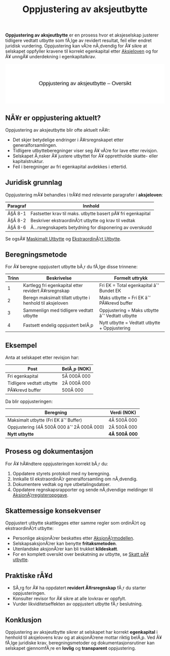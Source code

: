﻿---
title: "Oppjustering av aksjeutbytte"
meta_title: "Oppjustering av aksjeutbytte"
meta_description: '**Oppjustering av aksjeutbytte** er en prosess hvor et aksjeselskap justerer tidligere vedtatt utbytte som fÃ¸lge av revidert resultat, feil eller endret juridi...'
slug: oppjustering-av-aksjeutbytte
type: blog
layout: pages/single
---

**Oppjustering av aksjeutbytte** er en prosess hvor et aksjeselskap justerer tidligere vedtatt utbytte som fÃ¸lge av revidert resultat, feil eller endret juridisk vurdering. Oppjustering kan vÃ¦re nÃ¸dvendig for Ã¥ sikre at selskapet oppfyller kravene til korrekt egenkapital etter [Aksjeloven](/blogs/regnskap/hva-er-aksjeloven "Hva er Aksjeloven? Introduksjon til norsk aksjelovgivning") og for Ã¥ unngÃ¥ underdekning i egenkapitalkrav.

![Oppjustering av aksjeutbytte Oversikt](oppjustering-av-aksjeutbytte-oversikt.svg)

## NÃ¥r er oppjustering aktuelt?

Oppjustering av aksjeutbytte blir ofte aktuelt nÃ¥r:

* Det skjer betydelige endringer i Ã¥rsregnskapet etter generalforsamlingen.
* Tidligere utbytteberegninger viser seg Ã¥ vÃ¦re for lave etter revisjon.
* Selskapet Ã¸nsker Ã¥ justere utbyttet for Ã¥ opprettholde skatte- eller kapitalstruktur.
* Feil i beregninger av fri egenkapital avdekkes i ettertid.

## Juridisk grunnlag

Oppjustering mÃ¥ behandles i trÃ¥d med relevante paragrafer i **aksjeloven**:

| Paragraf | Innhold |
|---------|---------|
| Â§Â 8-1   | Fastsetter krav til maks. utbytte basert pÃ¥ fri egenkapital |
| Â§Â 8-2   | Beskriver ekstraordinÃ¦rt utbytte og krav til vedtak |
| Â§Â 8-6   | Ã…rsregnskapets betydning for disponering av overskudd |

Se ogsÃ¥ [Maskimalt Utbytte](/blogs/regnskap/maskimalt-utbytte "Maskimalt Utbytte â€“ Komplett Guide til Utbytteregler og Beregning") og [EkstraordinÃ¦rt Utbytte](/blogs/regnskap/ekstraordinart-utbytte "EkstraordinÃ¦rt Utbytte â€“ Alt du trenger Ã¥ vite om ekstraordinÃ¦rt utbytte").

## Beregningsmetode

For Ã¥ beregne oppjustert utbytte bÃ¸r du fÃ¸lge disse trinnene:

| Trinn | Beskrivelse                                               | Formelt uttrykk                              |
|-------|-----------------------------------------------------------|----------------------------------------------|
| 1     | Kartlegg fri egenkapital etter revidert Ã¥rsregnskap       | Fri EK = Total egenkapital âˆ’ Bundet EK       |
| 2     | Beregn maksimalt tillatt utbytte i henhold til aksjeloven | Maks utbytte = Fri EK âˆ’ PÃ¥krevd buffer       |
| 3     | Sammenlign med tidligere vedtatt utbytte                  | Oppjustering = Maks utbytte âˆ’ Vedtatt utbytte |
| 4     | Fastsett endelig oppjustert belÃ¸p                         | Nytt utbytte = Vedtatt utbytte + Oppjustering |

## Eksempel

Anta at selskapet etter revisjon har:

| Post                      | BelÃ¸p (NOK) |
|---------------------------|-------------|
| Fri egenkapital           | 5Â 000Â 000   |
| Tidligere vedtatt utbytte | 2Â 000Â 000   |
| PÃ¥krevd buffer            | 500Â 000     |

Da blir oppjusteringen:

| Beregning                              | Verdi (NOK) |
|----------------------------------------|-------------|
| Maksimalt utbytte (Fri EK âˆ’ Buffer)    | 4Â 500Â 000   |
| Oppjustering (4Â 500Â 000 âˆ’ 2Â 000Â 000)    | 2Â 500Â 000   |
| **Nytt utbytte**                       | **4Â 500Â 000** |

## Prosess og dokumentasjon

For Ã¥ hÃ¥ndtere oppjusteringen korrekt bÃ¸r du:

1. Oppdatere styrets protokoll med ny beregning.
2. Innkalle til ekstraordinÃ¦r generalforsamling om nÃ¸dvendig.
3. Dokumentere vedtak og nye utbetalingsdatoer.
4. Oppdatere regnskapsrapporter og sende nÃ¸dvendige meldinger til [AksjonÃ¦rregisteroppgave](/blogs/regnskap/aksjonaerregisteroppgave "Hva er AksjonÃ¦rregisteroppgave? Komplett Guide til Ã…rlig Rapportering").

## Skattemessige konsekvenser

Oppjustert utbytte skattlegges etter samme regler som ordinÃ¦rt og ekstraordinÃ¦rt utbytte:

* Personlige aksjonÃ¦rer beskattes etter [AksjonÃ¦rmodellen](/blogs/regnskap/aksjonaermodellen-guide "AksjonÃ¦rmodellen â€“ Komplett Guide til Norsk Aksjebeskatning").
* SelskapsaksjonÃ¦rer kan benytte **fritaksmetoden**.
* Utenlandske aksjonÃ¦rer kan bli trukket **kildeskatt**.
* For en komplett oversikt over beskatning av utbytte, se [Skatt pÃ¥ utbytte](/blogs/regnskap/skatt-pa-utbytte "Skatt pÃ¥ utbytte â€“ Guide til beskatning av utbytte i Norge").

## Praktiske rÃ¥d

* SÃ¸rg for Ã¥ ha oppdatert **revidert Ã¥rsregnskap** fÃ¸r du starter oppjusteringen.
* Konsulter revisor for Ã¥ sikre at alle lovkrav er oppfylt.
* Vurder likviditetseffekten av oppjustert utbytte fÃ¸r beslutning.

## Konklusjon

Oppjustering av aksjeutbytte sikrer at selskapet har korrekt **egenkapital** i henhold til aksjelovens krav og at aksjonÃ¦rene mottar riktig belÃ¸p. Ved Ã¥ fÃ¸lge juridiske krav, beregningsmetoder og dokumentasjonsrutiner kan selskapet gjennomfÃ¸re en **lovlig** og **transparent** oppjustering.
